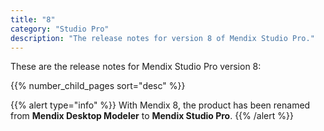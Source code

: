 ```yaml
---
title: "8"
category: "Studio Pro"
description: "The release notes for version 8 of Mendix Studio Pro."
---
```


These are the release notes for Mendix Studio Pro version 8:

{{% number_child_pages sort="desc" %}}

{{% alert type="info" %}}
With Mendix 8, the product has been renamed from **Mendix Desktop Modeler** to **Mendix Studio Pro**.
{{% /alert %}}